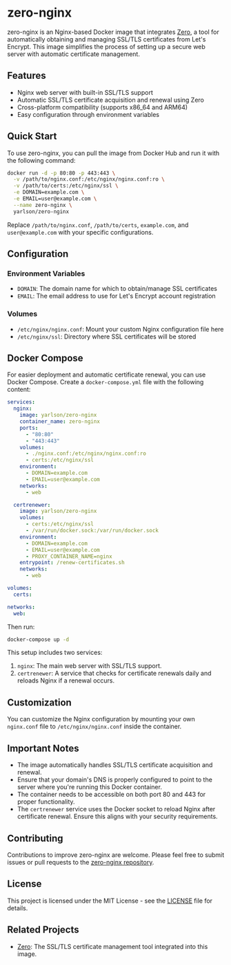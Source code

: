 # zero-nginx

zero-nginx is an Nginx-based Docker image that integrates [Zero](https://github.com/yarlson/zero), a tool for automatically obtaining and managing SSL/TLS certificates from Let's Encrypt. This image simplifies the process of setting up a secure web server with automatic certificate management.

## Features

- Nginx web server with built-in SSL/TLS support
- Automatic SSL/TLS certificate acquisition and renewal using Zero
- Cross-platform compatibility (supports x86_64 and ARM64)
- Easy configuration through environment variables

## Quick Start

To use zero-nginx, you can pull the image from Docker Hub and run it with the following command:

```bash
docker run -d -p 80:80 -p 443:443 \
  -v /path/to/nginx.conf:/etc/nginx/nginx.conf:ro \
  -v /path/to/certs:/etc/nginx/ssl \
  -e DOMAIN=example.com \
  -e EMAIL=user@example.com \
  --name zero-nginx \
  yarlson/zero-nginx
```

Replace `/path/to/nginx.conf`, `/path/to/certs`, `example.com`, and `user@example.com` with your specific configurations.

## Configuration

### Environment Variables

- `DOMAIN`: The domain name for which to obtain/manage SSL certificates
- `EMAIL`: The email address to use for Let's Encrypt account registration

### Volumes

- `/etc/nginx/nginx.conf`: Mount your custom Nginx configuration file here
- `/etc/nginx/ssl`: Directory where SSL certificates will be stored

## Docker Compose

For easier deployment and automatic certificate renewal, you can use Docker Compose. Create a `docker-compose.yml` file with the following content:

```yaml
services:
  nginx:
    image: yarlson/zero-nginx
    container_name: zero-nginx
    ports:
      - "80:80"
      - "443:443"
    volumes:
      - ./nginx.conf:/etc/nginx/nginx.conf:ro
      - certs:/etc/nginx/ssl
    environment:
      - DOMAIN=example.com
      - EMAIL=user@example.com
    networks:
      - web

  certrenewer:
    image: yarlson/zero-nginx
    volumes:
      - certs:/etc/nginx/ssl
      - /var/run/docker.sock:/var/run/docker.sock
    environment:
      - DOMAIN=example.com
      - EMAIL=user@example.com
      - PROXY_CONTAINER_NAME=nginx
    entrypoint: /renew-certificates.sh
    networks:
      - web

volumes:
  certs:

networks:
  web:
```

Then run:

```bash
docker-compose up -d
```

This setup includes two services:

1. `nginx`: The main web server with SSL/TLS support.
2. `certrenewer`: A service that checks for certificate renewals daily and reloads Nginx if a renewal occurs.

## Customization

You can customize the Nginx configuration by mounting your own `nginx.conf` file to `/etc/nginx/nginx.conf` inside the container.

## Important Notes

- The image automatically handles SSL/TLS certificate acquisition and renewal.
- Ensure that your domain's DNS is properly configured to point to the server where you're running this Docker container.
- The container needs to be accessible on both port 80 and 443 for proper functionality.
- The `certrenewer` service uses the Docker socket to reload Nginx after certificate renewal. Ensure this aligns with your security requirements.

## Contributing

Contributions to improve zero-nginx are welcome. Please feel free to submit issues or pull requests to the [zero-nginx repository](https://github.com/yarlson/zero-nginx).

## License

This project is licensed under the MIT License - see the [LICENSE](LICENSE) file for details.

## Related Projects

- [Zero](https://github.com/yarlson/zero): The SSL/TLS certificate management tool integrated into this image.
